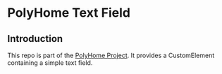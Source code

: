 # PolyHome Text Field

## Introduction

This repo is part of the [PolyHome Project](https://github.com/polyhome/polyhome). It provides a CustomElement containing a simple text field.
